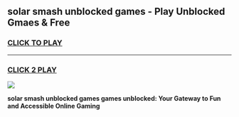 
## solar smash unblocked games - Play Unblocked Gmaes & Free
<h3>
<a href="https://news.freeplayer.one?title=solar_smash_unblocked_games&ref=23F">CLICK TO PLAY</a></h3>
<hr>

<h3>
<a href="https://news.freeplayer.one?title=solar_smash_unblocked_games&ref=23F">CLICK 2 PLAY</a>
  
</h3>

<a href="https://news.freeplayer.one?title=solar_smash_unblocked_games&ref=23F/"><img src="https://clearcache.store/games.png"></a>


**solar smash unblocked games games unblocked: Your Gateway to Fun and Accessible Online Gaming**
